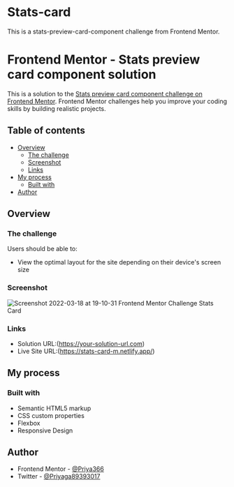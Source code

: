# Stats-card

This is a stats-preview-card-component challenge from Frontend Mentor.

# Frontend Mentor - Stats preview card component solution

This is a solution to the [Stats preview card component challenge on Frontend Mentor](https://www.frontendmentor.io/challenges/stats-preview-card-component-8JqbgoU62). Frontend Mentor challenges help you improve your coding skills by building realistic projects. 

## Table of contents

- [Overview](#overview)
  - [The challenge](#the-challenge)
  - [Screenshot](#screenshot)
  - [Links](#links)
- [My process](#my-process)
  - [Built with](#built-with)
- [Author](#author)


## Overview

### The challenge

Users should be able to:

- View the optimal layout for the site depending on their device's screen size

### Screenshot

![Screenshot 2022-03-18 at 19-10-31 Frontend Mentor Challenge Stats Card](https://user-images.githubusercontent.com/96676832/159013399-8c550b6f-1c60-4f36-9ee2-74a270d528b1.png)




### Links

- Solution URL:(https://your-solution-url.com)
- Live Site URL:(https://stats-card-m.netlify.app/)

## My process

### Built with

- Semantic HTML5 markup
- CSS custom properties
- Flexbox
- Responsive Design

## Author

- Frontend Mentor - [@Priya366](https://www.frontendmentor.io/profile/Priya366)
- Twitter - [@Priyaga89393017](https://twitter.com/Priyaga89393017)
